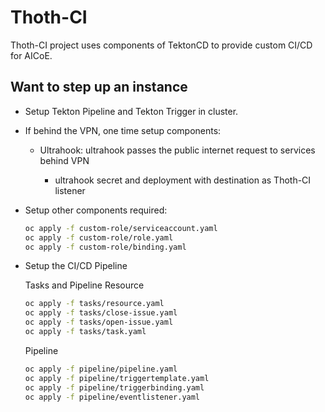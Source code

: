 # Thoth-CI

Thoth-CI project uses components of TektonCD to provide custom CI/CD for AICoE.

## Want to step up an instance

- Setup Tekton Pipeline and Tekton Trigger in cluster.

- If behind the VPN, one time setup components:

  - Ultrahook: ultrahook passes the public internet request to services behind VPN

    - ultrahook secret and deployment with destination as Thoth-CI listener

- Setup other components required:

  ```bash
  oc apply -f custom-role/serviceaccount.yaml
  oc apply -f custom-role/role.yaml
  oc apply -f custom-role/binding.yaml
  ```

- Setup the CI/CD Pipeline

  Tasks and Pipeline Resource

  ```bash
  oc apply -f tasks/resource.yaml
  oc apply -f tasks/close-issue.yaml
  oc apply -f tasks/open-issue.yaml
  oc apply -f tasks/task.yaml
  ```

  Pipeline

  ```bash
  oc apply -f pipeline/pipeline.yaml
  oc apply -f pipeline/triggertemplate.yaml
  oc apply -f pipeline/triggerbinding.yaml
  oc apply -f pipeline/eventlistener.yaml
  ```
